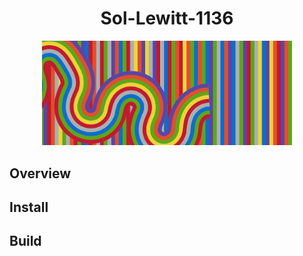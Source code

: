 <div  align="center">

# Sol-Lewitt-1136

<img width="400px" src="docs/imgs/header.png">

</div>

## Overview

## Install

## Build
